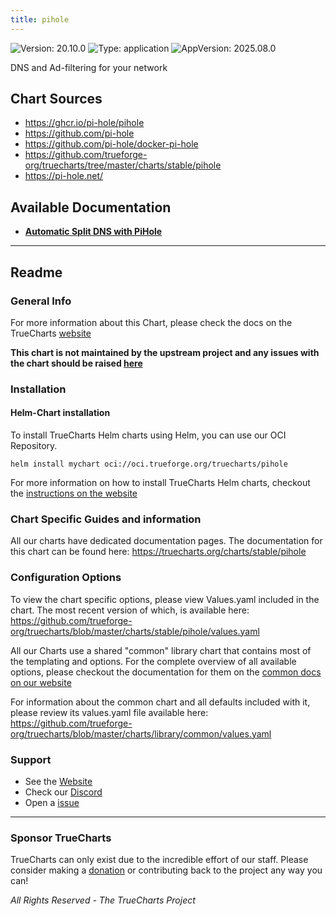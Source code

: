 ```yaml
---
title: pihole
---
```


![Version: 20.10.0](https://img.shields.io/badge/Version-20.10.0-informational?style=flat-square) ![Type: application](https://img.shields.io/badge/Type-application-informational?style=flat-square) ![AppVersion: 2025.08.0](https://img.shields.io/badge/AppVersion-2025.08.0-informational?style=flat-square)

DNS and Ad-filtering for your network

## Chart Sources

- https://ghcr.io/pi-hole/pihole
- https://github.com/pi-hole
- https://github.com/pi-hole/docker-pi-hole
- https://github.com/trueforge-org/truecharts/tree/master/charts/stable/pihole
- https://pi-hole.net/

## Available Documentation

- [**Automatic Split DNS with PiHole**](./split-dns)


---

## Readme


### General Info

For more information about this Chart, please check the docs on the TrueCharts [website](https://truecharts.org/charts/stable/pihole)

**This chart is not maintained by the upstream project and any issues with the chart should be raised [here](https://github.com/trueforge-org/truecharts/issues/new/choose)**

### Installation

#### Helm-Chart installation

To install TrueCharts Helm charts using Helm, you can use our OCI Repository.

`helm install mychart oci://oci.trueforge.org/truecharts/pihole`

For more information on how to install TrueCharts Helm charts, checkout the [instructions on the website](https://truecharts.org/guides/)

### Chart Specific Guides and information

All our charts have dedicated documentation pages.
The documentation for this chart can be found here:
https://truecharts.org/charts/stable/pihole

### Configuration Options

To view the chart specific options, please view Values.yaml included in the chart.
The most recent version of which, is available here: https://github.com/trueforge-org/truecharts/blob/master/charts/stable/pihole/values.yaml

All our Charts use a shared "common" library chart that contains most of the templating and options.
For the complete overview of all available options, please checkout the documentation for them on the [common docs on our website](https://truecharts.org/common/)

For information about the common chart and all defaults included with it, please review its values.yaml file available here: https://github.com/trueforge-org/truecharts/blob/master/charts/library/common/values.yaml

### Support

- See the [Website](https://truecharts.org)
- Check our [Discord](https://discord.gg/tVsPTHWTtr)
- Open a [issue](https://github.com/trueforge-org/truecharts/issues/new/choose)

---

### Sponsor TrueCharts

TrueCharts can only exist due to the incredible effort of our staff.
Please consider making a [donation](https://truecharts.org/general/sponsor/) or contributing back to the project any way you can!

_All Rights Reserved - The TrueCharts Project_
